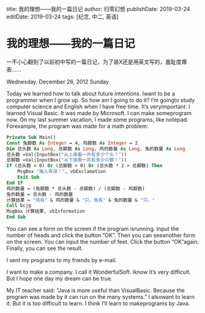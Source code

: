 title: 我的理想——我的一篇日记
author: 归零幻想
publishDate: 2019-03-24
editDate: 2019-03-24
tags: [纪念, 中二, 英语]

<!--config-->

# 我的理想——我的一篇日记

一不小心翻到了以前初中写的一篇日记，为了装X还是用英文写的，羞耻度爆表……

<!--summary-->

Wednesday, December 26, 2012
Sunday

Today we learned how to talk about future intentions. Iwant to be a programmer when I grow up. So how am I going to do it? I’m goingto study computer science and English when I have free time. It’s veryimportant. I learned Visual Basic. It was made by Microsoft. I can make someprogram now. On my last summer vacation, I made some programs, like notepad. Forexample, the program was made for a math problem:

```vb
Private Sub Main()
Const 兔脚数 As Integer = 4, 鸡脚数 As Integer = 2
Dim 总头数 As Long, 总脚数 As Long, 鸡的数量 As Long, 兔的数量 As Long
总头数 =Val(InputBox("从上面看一共有多少个头？"))
总脚数 =Val(InputBox("从下面看一共有多少只脚？"))
If (总头数 < 0) Or (总脚数 < 0) Or (总头数 * 2 > 总脚数) Then
    MsgBox "输入有误！", vbExclamation
    Exit Sub
End If
鸡的数量 = (兔脚数 * 总头数 - 总脚数) / (总脚数 - 鸡脚数)
兔的数量 = 总头数 - 鸡的数量
计算结果 = "鸡有" & 鸡的数量 & "只，兔有" & 兔的数量 & "只。"
Call bcjg
MsgBox 计算结果, vbInformation
End Sub
```

You can see a form on the screen if the program isrunning. Input the number of heads and click the button “OK”. Then you can seeanother form on the screen. You can input the number of feet. Click the button “OK”again. Finally, you can see the result.

I sent my programs to my friends by e-mail.

I want to make a company. I call it WonderfulSoft. Iknow it’s very difficult. But I hope one day my dream can be true.

My IT teacher said: “Java is more useful than VisualBasic. Because the program was made by it can run on the many systems.” I alsowant to learn it. But it is too difficult to learn. I think I’ll learn to makeprograms by Java.
